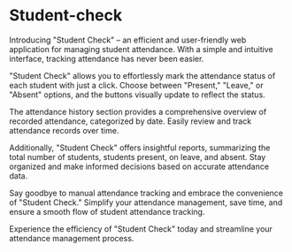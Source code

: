 # Student-check
Introducing "Student Check" – an efficient and user-friendly web application for managing student attendance. With a simple and intuitive interface, tracking attendance has never been easier.

"Student Check" allows you to effortlessly mark the attendance status of each student with just a click. Choose between "Present," "Leave," or "Absent" options, and the buttons visually update to reflect the status.

The attendance history section provides a comprehensive overview of recorded attendance, categorized by date. Easily review and track attendance records over time.

Additionally, "Student Check" offers insightful reports, summarizing the total number of students, students present, on leave, and absent. Stay organized and make informed decisions based on accurate attendance data.

Say goodbye to manual attendance tracking and embrace the convenience of "Student Check." Simplify your attendance management, save time, and ensure a smooth flow of student attendance tracking.

Experience the efficiency of "Student Check" today and streamline your attendance management process.
